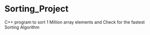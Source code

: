 # Sorting_Project
C++ program to sort 1 Million array elements and Check for the fastest Sorting Algorithm
